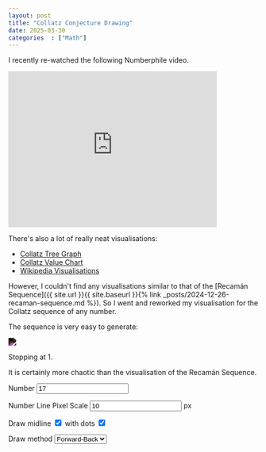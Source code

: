 ```yaml
---
layout: post
title: "Collatz Conjecture Drawing"
date: 2025-03-30
categories  : ["Math"]
---
```


<script src="https://cdn.jsdelivr.net/npm/p5@1.11.2/lib/p5.js"></script>

I recently re-watched the following Numberphile video.

<iframe title="The Collatz Conjecture - Numberphile" width="420" height="315" src="https://www.youtube.com/embed/5mFpVDpKX70" frameborder="0" allowfullscreen></iframe>

There's also a lot of really neat visualisations:
- [Collatz Tree Graph](https://www.jasondavies.com/collatz-graph/)
- [Collatz Value Chart](https://collatz-conjecture-visualizer-puce.vercel.app/)
- [Wikipedia Visualisations](https://en.wikipedia.org/wiki/Collatz_conjecture#Visualizations)

However, I couldn't find any visualisations similar to that of the [Recamán Sequence]({{ site.url }}{{ site.baseurl }}{% link _posts/2024-12-26-recaman-sequence.md %}).
So I went and reworked my visualisation for the Collatz sequence of any number.

The sequence is very easy to generate:

<img style="filter: invert(100%);" src="https://wikimedia.org/api/rest_v1/media/math/render/svg/0f220f8b8d9aaa456552e64310e8fbe65e356718">

Stopping at 1.

It is certainly more chaotic than the visualisation of the Recamán Sequence.

<label for="number">Number </label>
<input type="number" value="17" id="number" oninput="onInputChange()">

<label for="scale">Number Line Pixel Scale</label>
<input id ="scale" type="number" value="10" oninput="onInputChange()"/> px

<label for="midline">Draw midline</label>
<input id ="midline" type="checkbox" checked oninput="onInputChange()"/>
<label for="middots">with dots</label>
<input id ="middots" type="checkbox" checked oninput="onInputChange()"/>

<label for="type">Draw method</label>
<select id="type" oninput="onInputChange()">
	<option value="fb">Forward-Back</option>	<!-- Normal variant, draw on bottom if going forward -->
	<option value="alternate">Flip-Flop</option> <!-- irrelevant if going forward or back, always switch between -->
</select>

<div id="collatz"></div>

<script>

function generateCollatzSequence(number) {
	let sequence = [number]

	var value = number
	while (value != 1) {
		if (value % 2 == 0) {
			value /= 2
		} else {
			value = (value * 3) + 1
		}
		sequence.push(value)
	}

	return sequence
}

let collatz = new p5(( p5 ) => {
    p5.setup = () => {
		p5.noLoop()
    };
	p5.draw = () => {
		//Retrieve input
		var number = parseInt(document.getElementById("number").value)
		var scale = parseInt(document.getElementById("scale").value)
		var type = document.getElementById("type").value
		var middots = document.getElementById("middots").checked
		var midline = document.getElementById("midline").checked

		//Generate sequence
		let sequence = generateCollatzSequence(number)
		
		//Drawing
		p5.createCanvas(1000, 1000)
		p5.clear()
		p5.stroke(200)

		p5.noFill()
		p5.rectMode(p5.CORNER)
		p5.rect(0, 0, 1000, 1000)

		let hheight = p5.height / 2
		let hwidth  = p5.width / 2

		//midline
		p5.fill('white')
		p5.ellipseMode(p5.CENTER)
		if (midline) {
			p5.line(0, hheight, p5.width, hheight)
		}

		if (middots) {
			for (var i = 0; i <= p5.width; i+=scale) {
				p5.circle(i, hheight, i % (10*scale) == 0 ? 5 : 2)
			}
		}

		//drawing sequence
		p5.noFill()
		p5.ellipseMode(p5.CORNERS)

		for (let i = 1; i < sequence.length; i++) {
			let an = sequence[i]
			let bn = sequence[i - 1]
			let r = (an - bn) / 2
			let backwards = bn > an

			if (type == "fb") {
				if (backwards) {
					p5.arc(an * scale, hheight - (r * scale), bn * scale, hheight + (r * scale), 0, p5.PI)
				} else {
					p5.arc(bn * scale, hheight - (r * scale), an * scale, hheight + (r * scale), p5.PI, 0)
				}
			} else if (type == "alternate") {
				let top = i % 2 == 0
				if (backwards) {
					p5.arc(an * scale, hheight - (r * scale), bn * scale, hheight + (r * scale), top ? p5.PI : 0, top ? 0 : p5.PI)
				} else {
					p5.arc(bn * scale, hheight - (r * scale), an * scale, hheight + (r * scale), top ? p5.PI : 0, top ? 0 : p5.PI)
				}
			}
		}
    };
}, 'collatz');

function onInputChange() {
	collatz.redraw()
}
</script>
